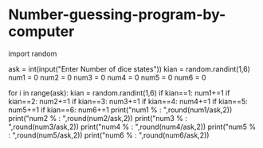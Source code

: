 # Number-guessing-program-by-computer
import random

ask = int(input("Enter Number of dice states"))
kian = random.randint(1,6)
num1 = 0
num2 = 0
num3 = 0
num4 = 0
num5 = 0
num6 = 0

for i in range(ask):
    kian = random.randint(1,6)
    if kian==1:
        num1+=1
    if kian==2:
        num2+=1
    if kian==3:
        num3+=1
    if kian==4:
        num4+=1
    if kian==5:
        num5+=1
    if kian==6:
        num6+=1
print("num1 % : ",round(num1/ask,2))
print("num2 % : ",round(num2/ask,2))
print("num3 % : ",round(num3/ask,2))
print("num4 % : ",round(num4/ask,2))
print("num5 % : ",round(num5/ask,2))
print("num6 % : ",round(num6/ask,2))
